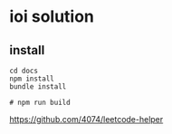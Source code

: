 # ioi solution

## install

```shell
cd docs
npm install
bundle install

# npm run build
```

https://github.com/4074/leetcode-helper